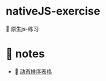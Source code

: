 <!--
 * @Author: luoxi
 * @LastEditTime: 2022-06-02 11:41:39
 * @LastEditors: your name
 * @Description: 
-->
# nativeJS-exercise
🍈 原生js-练习

# 📘 notes

- 📖 [动态排序表格](./动态排序表格/README.md)  


